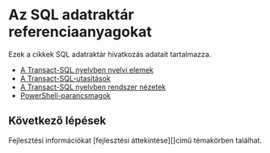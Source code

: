 <properties
   pageTitle="SQL-adatraktár referenciaanyagokat |} Microsoft Azure"
   description="Tartalom mutató hivatkozások találhatók az SQL adatraktár."
   services="sql-data-warehouse"
   documentationCenter="NA"
   authors="barbkess"
   manager="jhubbard"
   editor=""/>

<tags
   ms.service="sql-data-warehouse"
   ms.devlang="NA"
   ms.topic="article"
   ms.tgt_pltfrm="NA"
   ms.workload="data-services"
   ms.date="08/08/2016"
   ms.author="barbkess;sonyama"/>

# <a name="reference-topics-for-sql-data-warehouse"></a>Az SQL adatraktár referenciaanyagokat

Ezek a cikkek SQL adatraktár hivatkozás adatait tartalmazza.

- [A Transact-SQL nyelvben nyelvi elemek][]
- [A Transact-SQL-utasítások][]
- [A Transact-SQL nyelvben rendszer nézetek][]
- [PowerShell-parancsmagok][]



## <a name="next-steps"></a>Következő lépések
Fejlesztési információkat [fejlesztési áttekintése][]című témakörben találhat.

<!--Image references-->

<!--Article references-->
[fejlesztési – áttekintés]: sql-data-warehouse-overview-develop.md
[A Transact-SQL nyelvben nyelvi elemek]: sql-data-warehouse-reference-tsql-language-elements.md
[A Transact-SQL-utasítások]: sql-data-warehouse-reference-tsql-statements.md
[A Transact-SQL nyelvben rendszer nézetek]: sql-data-warehouse-reference-tsql-system-views.md
[PowerShell-parancsmagok]: sql-data-warehouse-reference-powershell-cmdlets.md


<!--MSDN references-->
